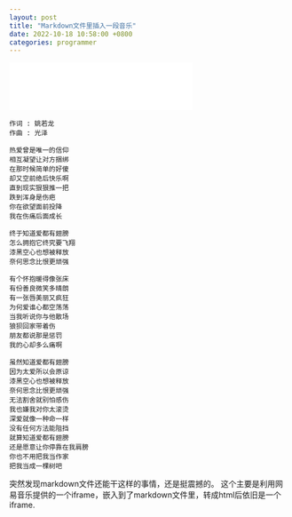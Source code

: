 ```yaml
---
layout: post
title: "Markdown文件里插入一段音乐"
date: 2022-10-18 10:58:00 +0800
categories: programmer
--- 
```

<iframe frameborder="no" border="0" marginwidth="0" marginheight="0" width=330 height=86 src="//music.163.com/outchain/player?type=2&id=435288399&auto=1&height=66"></iframe>

```
作词 : 姚若龙
作曲 : 光泽

热爱曾是唯一的信仰
相互凝望让对方捆绑
在那时候简单的好傻
却又空前绝后快乐啊
直到现实狠狠推一把
跌到浑身是伤疤
你在欲望面前投降
我在伤痛后面成长

终于知道爱都有翅膀
怎么拥抱它终究要飞翔
漆黑空心也想被释放
奈何思念比恨更顽强

有个怀抱暖得像张床
有份善良微笑多晴朗
有一张唇美丽又疯狂
为何爱谁心都空荡荡
当我听说你与他散场
狼狈回家带着伤
朋友都说那是惩罚
我的心却多么痛啊

虽然知道爱都有翅膀
因为太爱所以会原谅
漆黑空心也想被释放
奈何思念比恨更顽强
无法割舍就别怕感伤
我也嫌我对你太滚烫
深爱就像一种命一样
没有任何方法能阻挡
就算知道爱都有翅膀
还是愿意让你停靠在我肩膀
你也不用把我当作家
把我当成一棵树吧
```
突然发现markdown文件还能干这样的事情，还是挺震撼的。
这个主要是利用网易音乐提供的一个iframe，嵌入到了markdown文件里，转成html后依旧是一个iframe.